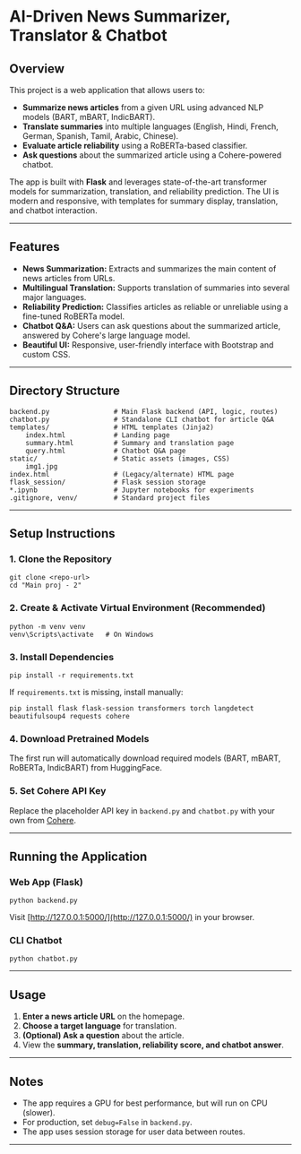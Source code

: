 # AI-Driven News Summarizer, Translator & Chatbot

## Overview
This project is a web application that allows users to:
- **Summarize news articles** from a given URL using advanced NLP models (BART, mBART, IndicBART).
- **Translate summaries** into multiple languages (English, Hindi, French, German, Spanish, Tamil, Arabic, Chinese).
- **Evaluate article reliability** using a RoBERTa-based classifier.
- **Ask questions** about the summarized article using a Cohere-powered chatbot.

The app is built with **Flask** and leverages state-of-the-art transformer models for summarization, translation, and reliability prediction. The UI is modern and responsive, with templates for summary display, translation, and chatbot interaction.

---

## Features
- **News Summarization:** Extracts and summarizes the main content of news articles from URLs.
- **Multilingual Translation:** Supports translation of summaries into several major languages.
- **Reliability Prediction:** Classifies articles as reliable or unreliable using a fine-tuned RoBERTa model.
- **Chatbot Q&A:** Users can ask questions about the summarized article, answered by Cohere's large language model.
- **Beautiful UI:** Responsive, user-friendly interface with Bootstrap and custom CSS.

---

## Directory Structure
```
backend.py                # Main Flask backend (API, logic, routes)
chatbot.py                # Standalone CLI chatbot for article Q&A
templates/                # HTML templates (Jinja2)
    index.html            # Landing page
    summary.html          # Summary and translation page
    query.html            # Chatbot Q&A page
static/                   # Static assets (images, CSS)
    img1.jpg
index.html                # (Legacy/alternate) HTML page
flask_session/            # Flask session storage
*.ipynb                   # Jupyter notebooks for experiments
.gitignore, venv/         # Standard project files
```

---

## Setup Instructions

### 1. Clone the Repository
```
git clone <repo-url>
cd "Main proj - 2"
```

### 2. Create & Activate Virtual Environment (Recommended)
```
python -m venv venv
venv\Scripts\activate   # On Windows
```

### 3. Install Dependencies
```
pip install -r requirements.txt
```
If `requirements.txt` is missing, install manually:
```
pip install flask flask-session transformers torch langdetect beautifulsoup4 requests cohere
```

### 4. Download Pretrained Models
The first run will automatically download required models (BART, mBART, RoBERTa, IndicBART) from HuggingFace.

### 5. Set Cohere API Key
Replace the placeholder API key in `backend.py` and `chatbot.py` with your own from [Cohere](https://dashboard.cohere.com/api-keys).

---

## Running the Application

### Web App (Flask)
```
python backend.py
```
Visit [http://127.0.0.1:5000/](http://127.0.0.1:5000/) in your browser.

### CLI Chatbot
```
python chatbot.py
```

---

## Usage
1. **Enter a news article URL** on the homepage.
2. **Choose a target language** for translation.
3. **(Optional) Ask a question** about the article.
4. View the **summary, translation, reliability score, and chatbot answer**.

---

## Notes
- The app requires a GPU for best performance, but will run on CPU (slower).
- For production, set `debug=False` in `backend.py`.
- The app uses session storage for user data between routes.

---

